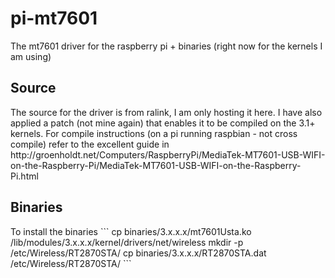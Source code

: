pi-mt7601
=========

The mt7601 driver for the raspberry pi + binaries (right now for the kernels I am using)

<h2>Source</h2>
The source for the driver is from ralink, I am only hosting it here. I have also applied a patch (not mine again) that enables it to be compiled on the 3.1+ kernels.
For compile instructions (on a pi running raspbian - not cross compile) refer to the excellent guide in
http://groenholdt.net/Computers/RaspberryPi/MediaTek-MT7601-USB-WIFI-on-the-Raspberry-Pi/MediaTek-MT7601-USB-WIFI-on-the-Raspberry-Pi.html

<h2>Binaries</h2>
To install the binaries
```
cp binaries/3.x.x.x/mt7601Usta.ko /lib/modules/3.x.x.x/kernel/drivers/net/wireless
mkdir -p /etc/Wireless/RT2870STA/
cp binaries/3.x.x.x/RT2870STA.dat /etc/Wireless/RT2870STA/
```
